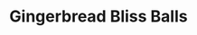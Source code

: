 ---
title: Gingerbread Bliss Balls
tags: ["snack", "dessert"]
ingredients:
  - 1 cup dates, pitted  
    *(soaked in boiling water for 1 minute, then drained and squeezed dry)*
  - 2 tsp cinnamon
  - 1 tsp ground ginger
  - 1/4 tsp ground cloves
  - 1/2 tsp nutmeg
  - 1/2 tsp vanilla extract
  - 3/4 cup oats
  - 2/3 cup ground almonds
method:
  - Place all ingredients **except dates** into a food processor and blend into a fine crumb.
  - With the processor running, add in dates a few at a time until the mixture becomes sticky and holds together.
  - Roll the mixture into small balls.
  - Refrigerate for at least 1 hour to set.
  - Store in a sealed container in the fridge for up to two weeks.
---